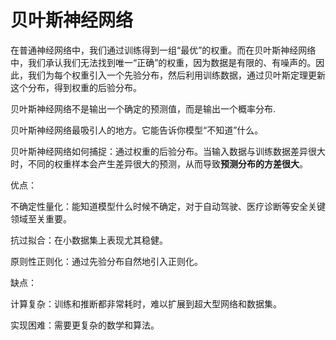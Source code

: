 # 贝叶斯神经网络
在普通神经网络中，我们通过训练得到一组“最优”的权重。而在贝叶斯神经网络中，我们承认我们无法找到唯一“正确”的权重，因为数据是有限的、有噪声的。因此，我们为每个权重引入一个先验分布，然后利用训练数据，通过贝叶斯定理更新这个分布，得到权重的后验分布。

贝叶斯神经网络不是输出一个确定的预测值，而是输出一个概率分布.

贝叶斯神经网络最吸引人的地方。它能告诉你模型“不知道”什么。

贝叶斯神经网络如何捕捉：通过权重的后验分布。当输入数据与训练数据差异很大时，不同的权重样本会产生差异很大的预测，从而导致**预测分布的方差很大**。

优点：

不确定性量化：能知道模型什么时候不确定，对于自动驾驶、医疗诊断等安全关键领域至关重要。

抗过拟合：在小数据集上表现尤其稳健。

原则性正则化：通过先验分布自然地引入正则化。

缺点：

计算复杂：训练和推断都非常耗时，难以扩展到超大型网络和数据集。

实现困难：需要更复杂的数学和算法。


